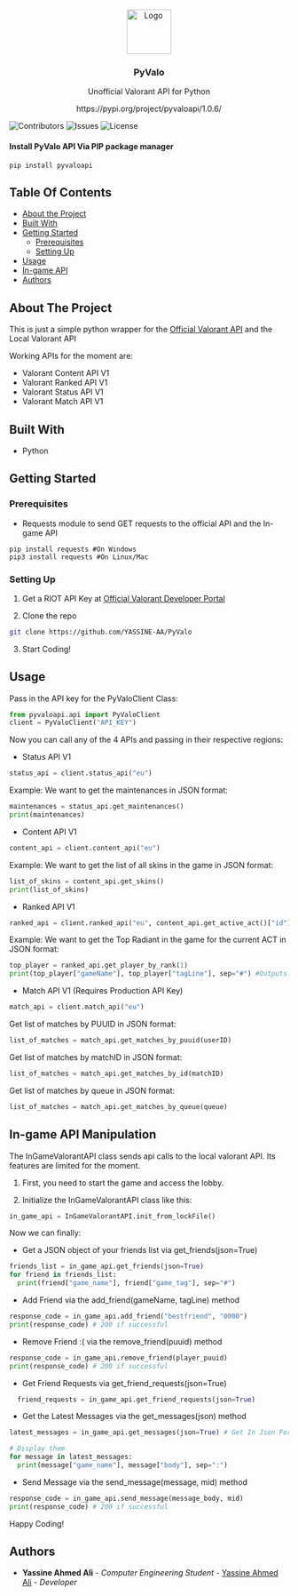 <br/>
<p align="center">
  <a href="https://github.com/YASSINE-AA/PyValo">
    <img src="https://cdn2.steamgriddb.com/file/sgdb-cdn/icon_thumb/9e82757e9a1c12cb710ad680db11f6f1.png" alt="Logo" width="80" height="80">
    
  </a>

  <h3 align="center">PyValo</h3>
  <p align="center">
    Unofficial Valorant API for Python
    <br /><p align="center">
https://pypi.org/project/pyvaloapi/1.0.6/
</p>

  </p>
</p>

![Contributors](https://img.shields.io/github/contributors/YASSINE-AA/PyValo?color=dark-green) ![Issues](https://img.shields.io/github/issues/YASSINE-AA/PyValo) ![License](https://img.shields.io/github/license/YASSINE-AA/PyValo) 

#### Install PyValo API Via PIP package manager
```
pip install pyvaloapi
```
## Table Of Contents

* [About the Project](#about-the-project)
* [Built With](#built-with)
* [Getting Started](#getting-started)
  * [Prerequisites](#prerequisites)
  * [Setting Up](#setting-up)
* [Usage](#usage)
* [In-game API](#in-game-api-manipulation)
* [Authors](#authors)


## About The Project

This is just a simple python wrapper for the [Official Valorant API](https://developer.riotgames.com/apis) and the Local Valorant API

Working APIs for the moment are:
* Valorant Content API V1
* Valorant Ranked API V1
* Valorant Status API  V1
* Valorant Match API V1


## Built With

* Python

## Getting Started

### Prerequisites

* Requests module to send GET requests to the official API and the In-game API

```
pip install requests #On Windows
pip3 install requests #On Linux/Mac
```

### Setting Up

1. Get a RIOT API Key at [Official Valorant Developer Portal](https://developer.riotgames.com/)

2. Clone the repo

```sh
git clone https://github.com/YASSINE-AA/PyValo
```
3. Start Coding!

## Usage

Pass in the API key for the PyValoClient Class:

```python
from pyvaloapi.api import PyValoClient
client = PyValoClient("API_KEY")
```

Now you can call any of the 4 APIs and passing in their respective regions:
* Status API V1
```python
status_api = client.status_api("eu") 
```
Example: 
We want to get the maintenances  in JSON format:
```python
maintenances = status_api.get_maintenances()
print(maintenances)
```

* Content API V1
```python
content_api = client.content_api("eu") 
```
Example:
We want to get the list of all skins in the game in JSON format:
```python
list_of_skins = content_api.get_skins()
print(list_of_skins)
```

* Ranked API V1
```python
ranked_api = client.ranked_api("eu", content_api.get_active_act()["id"], "10", "0") # We use the Content API to get the currently active ACT
```
Example:
We want to get the Top Radiant in the game for the current ACT in JSON format:
```python
top_player = ranked_api.get_player_by_rank(1)
print(top_player["gameName"], top_player["tagLine"], sep="#") #Outputs: never#god
```
* Match API V1 (Requires Production API Key)
```python
match_api = client.match_api("eu")
```
Get list of matches by PUUID in JSON format:
```python
list_of_matches = match_api.get_matches_by_puuid(userID)
```

Get list of matches by matchID in JSON format:
```python
list_of_matches = match_api.get_matches_by_id(matchID)
```
Get list of matches by queue in JSON format:
```python
list_of_matches = match_api.get_matches_by_queue(queue)
```

## In-game API Manipulation
The InGameValorantAPI class sends api calls to the local valorant API. Its features are limited for the moment.

1. First,  you need to start the game and access the lobby.

2. Initialize the InGameValorantAPI class like this:
```python 
in_game_api = InGameValorantAPI.init_from_lockFile()
```
Now we can finally:
* Get a JSON object of your friends list via get_friends(json=True)
```python
friends_list = in_game_api.get_friends(json=True)
for friend in friends_list:
  print(friend["game_name"], friend["game_tag"], sep="#")
```

* Add Friend via the add_friend(gameName, tagLine) method
```python
response_code = in_game_api.add_friend("bestfriend", "0000") 
print(response_code) # 200 if successful
```

* Remove Friend :( via the remove_friend(puuid) method
```python
response_code = in_game_api.remove_friend(player_puuid) 
print(response_code) # 200 if successful
```

* Get Friend Requests via get_friend_requests(json=True)
```python
  friend_requests = in_game_api.get_friend_requests(json=True)
```

* Get the Latest Messages via the get_messages(json) method
```python
latest_messages = in_game_api.get_messages(json=True) # Get In Json Format else it returns a raw string

# Display them
for message in latest_messages:
  print(message["game_name"], message["body"], sep=":")
```

* Send Message via the send_message(message, mid) method
```python
response_code = in_game_api.send_message(message_body, mid)
print(response_code) # 200 if successful
```

Happy Coding!
## Authors

* **Yassine Ahmed Ali** - *Computer Engineering Student* - [Yassine Ahmed Ali](https://github.com/YASSINE-AA) - *Developer*
